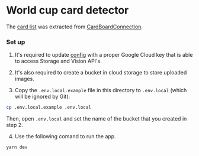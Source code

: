 # World cup card detector

The [card list](./data/cards.txt) was extracted from [CardBoardConnection](https://www.cardboardconnection.com/2022-panini-world-cup-stickers-qatar-cards).

### Set up

1. It's required to update [config](./config/storage.json) with a proper Google Cloud key that is able to access Storage and Vision API's.

2. It's also required to create a bucket in cloud storage to store uploaded images.

3. Copy the `.env.local.example` file in this directory to `.env.local` (which will be ignored by Git):

```bash
cp .env.local.example .env.local
```

Then, open `.env.local` and set the name of the bucket that you created in step 2.

4. Use the following comand to run the app.

```bash
yarn dev
```
